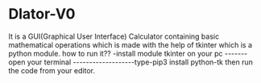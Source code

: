# Dlator-V0
It is a GUI(Graphical User Interface) Calculator  containing basic mathematical operations which is made with the help of  tkinter  which is a python module.
how to run it??
-install module tkinter on your pc
-------open your terminal
-------------------type-pip3 install python-tk
then run the code from your editor.
